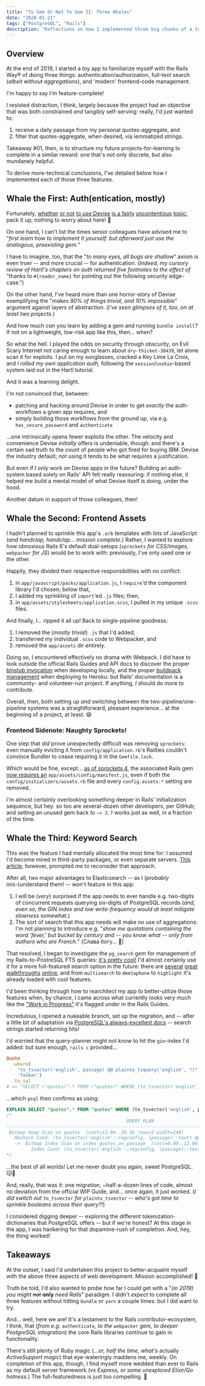 ```yaml
---
title: "To Gem Or Not To Gem II: Three Whales"
date: "2020-01-21"
tags: ["PostgreSQL", "Rails"]
description: "Reflections on how I implemented three big chunks of a toy Rails app: the auth, frontend, and search."
---
```


## Overview

At the end of 2019, I started a toy app to familiarize myself with the Rails Way® of doing three things: authentication/authorization, full-text search (_albeit without aggregations_), and 'modern' frontend-code management.

I'm happy to say I'm feature-complete!

I resisted distraction, I think, largely because the project had an objective that was both constrained _and_ tangibly self-serving: really, I'd just wanted to:

1. receive a daily passage from my personal quotes-aggregate, and
2. filter that quotes-aggregate, when desired, via lemmatized strings.

Takeaway #01, then, is to structure my future projects-for-learning to complete in a similar reward: one that's not only discrete, but also mundanely helpful.

To derive more-technical conclusions, I've detailed below how I implemented each of those three features.

## Whale the First: Auth(entication, mostly)

Fortunately, [whether](https://stackoverflow.com/questions/27166128/when-to-use-devise-vs-creating-my-own-authentication) [or not](https://stackoverflow.com/questions/57779220/customizing-devise-vs-creating-own-authentication-for-multi-page-registration) [to use Devise](https://old.reddit.com/r/rails/comments/bw13j4/rails_authentication_from_scratch_vs_devise/) [is a fairly](https://old.reddit.com/r/rails/comments/33wu1z/roll_your_own_authentication_or_devise_michael/) [uncontentious](https://old.reddit.com/r/rails/comments/4jw6ku/do_you_roll_your_own_authentication_or_use_gems/) [topic:](https://blog.codeship.com/why-you-shouldnt-roll-your-own-authentication/) pack it up; nothing to worry about here! 😬

On one hand, I can't list the times senior colleagues have advised me to "_first learn_ how _to implement it yourself: but afterward just use the analogous, preexisting gem._"

I have to imagine, too, that the "_to many eyes, all bugs are shallow_" axiom is even truer -- and more crucial -- for authentication. (_Indeed, my cursory review of Hartl's chapters on auth returned five footnotes to the effect of_ "thanks to `#{reader_name}` for pointing out the following security edge-case.")

On the other hand, I've heard more than one horror-story of Devise exemplifying the "_makes 90% of things trivial, and 10% impossible_" argument against layers of abstraction. (_I've seen glimpses of it, too, on at least two projects._)

And how much _can_ you learn by adding a gem and running `bundle install`? If not on a lightweight, low-risk app like this, then... when?

So what the hell. I played the odds on security through obscurity, on Evil Scary Internet not caring enough to learn about `dry-thicket-30439`, let alone scan it for exploits. I put on my sunglasses, cracked a Key Lime La Croix, and _I rolled my own application auth,_ following the `session`/`cookie`-based system laid out in the Hartl tutorial.

And it was a learning delight.

I'm not convinced that, between:

- patching and hacking around Devise in order to get _exactly_ the auth-workflows a given app requires, and
- simply building those workflows from the ground up, via e.g. `has_secure_password` and `authenticate`

...one intrinsically opens fewer exploits the other. The velocity and convenience Devise _initially_ offers is undeniable, though: and there's a certain sad truth to the count of people who got fired for buying IBM. Devise the industry default; _not_ using it tends to be what requires a justification.

But even if I _only_ work on Devise apps in the future? Building an auth-system based solely on Rails' API felt really reassuring: if nothing else, it helped me build a mental model of what Devise itself is doing, under the hood.

Another datum in support of those colleagues, then!

## Whale the Second: Frontend Assets

I hadn't planned to sprinkle this app's `.erb` templates with lots of JavaScript (_and handclap, handclap... mission complete._) Rather, I wanted to explore how obnoxious Rails 6's default dual-setups (`sprockets` _for CSS/images,_ `webpacker` _for JS_) would be to work with: previously, I've only used one or the other.

Happily, they divided their respective responsibilities with no conflict:

1. in `app/javascript/packs/application.js`, I `require`'d the component library I'd chosen; below that,
2. I added my sprinkling of `import`'ed `.js` files; then,
3. in `app/assets/stylesheets/application.scss`, I pulled in my unique `.scss` files.

And finally, I... ripped it all up! Back to single-pipeline goodness:

1. I removed the (_mostly trivial_) `.js` that I'd added,
2. transferred my individual `.scss` code to Webpacker, and
3. removed the `app/assets` dir entirely.

Doing so, I encountered effectively no drama with Webpack. I did have to look outside the official Rails Guides and API docs to discover the proper [binstub invocation](https://github.com/rails/webpacker/blob/master/docs/webpack-dev-server.md) when developing locally, and the proper [buildpack management](https://github.com/rails/webpacker/blob/master/docs/deployment.md#heroku) when deploying to Heroku: but Rails' documentation is a community- and volunteer-run project. If anything, _I_ should do more to contribute.

Overall, then, both setting up _and_ switching between the two-pipeline/one-pipeline systems was a straightforward, pleasant experience... at the beginning of a project, at least. 😅

### Frontend Sidenote: Naughty Sprockets!

One step that _did_ prove unexpectedly difficult was removing `sprockets`: even manually evicting it from `config/application.rb`'s Railties couldn't convince Bundler to cease requiring it in the `Gemfile.lock`.

Which would be fine, except... [as of sprockets 4](https://github.com/rails/sprockets/issues/643), the associated Rails gem [now requires an](https://github.com/rails/sprockets-rails/issues/444) `app/assets/config/manifest.js`, even if both the `config/initializers/assets.rb` file and every `config.assets.*` setting are removed.

I'm almost certainly overlooking something deeper in Rails' initialization sequence, but hey: so too are several-dozen other developers, per GitHub; and setting an unused gem back to `~> 3.7` works just as well, in a fraction of the time.

## Whale the Third: Keyword Search

This was the feature I had mentally allocated the most time for: I assumed I'd become mired in third-party packages, or even separate servers. [This article](https://dev.to/heroku/postgres-is-underrated-it-handles-more-than-you-think-4ff3), however, prompted me to reconsider that approach.

After all, two major advantages to Elasticsearch -- as I (_probably mis-_)understand them! -- won't feature in this app:

1. I will be (_very_) surprised if the app needs to ever handle e.g. two-digits of concurrent requests querying six-digits of PostgreSQL records (_and, even so, the GIN index and low write-frequency would at least mitigate slowness_ somewhat.)
2. The sort of search that this app needs will make no use of aggregations: I'm not planning to introduce e.g. "_show me quotations containing the word 'fever,' but bucket by century and -- you know what -- only from authors who are French._" (Слава богу... 🙏)

That resolved, I began to investigate the `pg_search` gem for management of my Rails-to-PostreSQL FTS queries: [it's pretty cool!](https://github.com/Casecommons/pg_search) I'd almost certainly use it for a more full-featured search option in the future: there are [several](https://www.viget.com/articles/implementing-full-text-search-in-rails-with-postgres/) [great](https://thoughtbot.com/blog/optimizing-full-text-search-with-postgres-tsvector-columns-and-triggers) [walkthroughs](https://chodounsky.net/2015/05/06/full-text-search-in-rails-with-pg-search/) [online](https://robusttechhouse.com/tutorial-full-text-search-rails-application-pg_search/), and from `multisearch` to `dmetaphone` to `highlight` it's already loaded with cool features.

I'd been thinking through how to rearchitect my app to better-utilize those features when, by chance, I came across what currently looks very much like the ["Work in Progress"](https://edgeguides.rubyonrails.org/active_record_postgresql.html#full-text-search) it's flagged under in the Rails Guides.

Incredulous, I opened a nukeable branch, set up the migration, and -- after a little bit of adaptation via [PostgreSQL's always-excellent docs](https://www.postgresql.org/docs/current/functions-textsearch.html) -- search strings started returning hits!

I'd worried that the query-planner might not know to hit the `gin`-index I'd added: but sure enough, `rails c` provided...

```ruby
Quote
  .where(
    "to_tsvector('english', passage) @@ plainto_tsquery('english', ?)",
    'foobar')
  .to_sql
# => "SELECT \"quotes\".* FROM \"quotes\" WHERE (to_tsvector('english', passage) @@ plainto_tsquery('english', 'foobar'))"
```

...which `psql` then confirms as using:

```sql
EXPLAIN SELECT "quotes".* FROM "quotes" WHERE (to_tsvector('english', passage) @@ plainto_tsquery('english', 'foobar'))
/*
                                            QUERY PLAN
---------------------------------------------------------------------------------------------------
 Bitmap Heap Scan on quotes  (cost=12.04..29.16 rows=5 width=248)
   Recheck Cond: (to_tsvector('english'::regconfig, (passage)::text) @@ '''foobar'''::tsquery)
   ->  Bitmap Index Scan on index_quotes_on_passage  (cost=0.00..12.04 rows=5 width=0)
         Index Cond: (to_tsvector('english'::regconfig, (passage)::text) @@ '''foobar'''::tsquery)
*/
```

...the best of all worlds! Let me never doubt you again, sweet PostgreSQL. 😽🐘

And, really, that was it: one migration, ~half-a-dozen lines of code, almost no deviation from the official WIP Guide, and... once again, it just worked. (_I did switch out_ `to_tsvector` _for_ `plainto_tsvector` _-- who's got time to sprinkle booleans across their query?!_)

I considered digging deeper -- exploring the different tokenization-dictionaries that PostgreSQL offers -- but if we're honest? At this stage in the app, I was hankering for that dopamine-rush of completion. And, hey, the thing worked!

## Takeaways

At the outset, I said I'd undertaken this project to better-acquaint myself with the above three aspects of web development. Mission accomplished! 🎉

Truth be told, I'd also wanted to probe how far I could get with a "_(in 2019) you might ~~not~~_ **only** _need Rails_" paradigm. I didn't _expect_ to complete all three features without hitting `bundle` or `yarn` a couple times: but I did want to try.

And... well, here we are! It's a testament to the Rails contributor-ecosystem, I think, that (_from e.g._ `authenticate`_, to the_ `webpacker` _gem, to deeper PostgreSQL integration_) the core Rails libraries continue to gain in functionality.

There's still plenty of Ruby magic (_...or, half the time, what's_ actually _ActiveSupport magic_) that eye-wateringly maddens me, weekly. On completion of this app, though, I find myself more wedded than ever to Rails as my default server framework (_vs Express, or some unexplored Elixir/Go hotness._) The full-featuredness is just too compelling. 🤙
